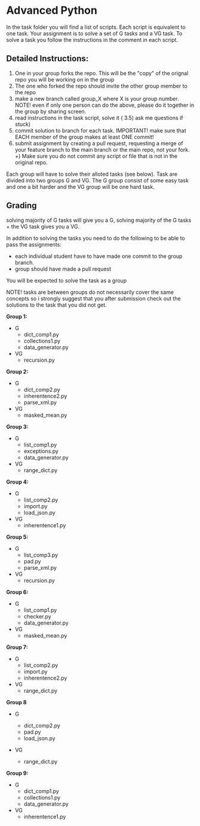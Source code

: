 # Advanced Python

In the task folder you will find a list of scripts. Each script is equivalent to one task. Your assignment is to
solve a set of G tasks and a VG task. To solve a task you follow the instructions in the comment in each script.


## Detailed Instructions:


1)  One in your group forks the repo. This will be the "copy" of the orignal repo you will be working on in the group
2) The one who forked the repo should invite the other group member to the repo
3)  make a new branch called group_X where X is your group number.
NOTE! even if only one person can do the above, please do it together in the group by sharing screen.
3)  read instructions in the task script, solve it
( 3.5) ask me questions if stuck)
5)  commit solution to branch for each task. IMPORTANT! make sure that EACH member of the group makes at least ONE commit!
6)  submit assignment by creating a pull request, requesting a merge of your feature branch to the main branch or the main repo, not your fork.
+) Make sure you do not commit any script or file that is not in the original repo.

Each group will have to solve their alloted tasks (see below). Task are divided into two groups G and VG. The G group
consist of some easy task and one a bit harder and the VG group will be one hard task.


## Grading

solving majority of G tasks will give you a G, solving majority of the G tasks + the VG task gives you a VG.

In addition to solving the tasks you need to do the following to be able to pass the assignments:
-   each individual student have to have made one commit to the group branch.
-   group should have made a pull request

You will be expected to solve the task as a group

NOTE! tasks are between groups do not necessarily cover the same concepts so i strongly suggest that you after submission check out the solutions to the task that you did not get.



**Group 1:**
* G
    * dict_comp1.py
    * collections1.py
    * data_generator.py
* VG
    * recursion.py


**Group 2:**
* G
    * dict_comp2.py
    * inherentence2.py
    * parse_xml.py
* VG
   * masked_mean.py


**Group 3:**
* G
    * list_comp1.py
    * exceptions.py
    * data_generator.py
* VG
    * range_dict.py


**Group 4:**
* G
    * list_comp2.py
    * import.py
    * load_json.py
* VG
    * inherentence1.py


**Group 5:**
* G
    * list_comp3.py
    * pad.py
    * parse_xml.py
* VG
    * recursion.py


**Group 6:**
* G
    * list_comp1.py
    * checker.py
    * data_generator.py
* VG
    * masked_mean.py


**Group 7:**
* G
    * list_comp2.py
    * import.py
    * inherentence2.py
* VG
    * range_dict.py



**Group 8**
* G
    * dict_comp2.py
    * pad.py
    * load_json.py

* VG
    * range_dict.py


**Group 9:**
* G
    * dict_comp1.py
    * collections1.py
    * data_generator.py
* VG
    * inherentence1.py

